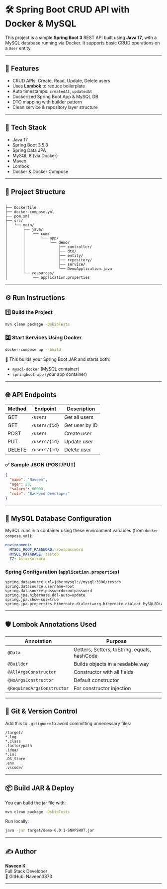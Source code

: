 
# 🛠️ Spring Boot CRUD API with Docker & MySQL

This project is a simple **Spring Boot 3** REST API built using **Java 17**, with a MySQL database running via Docker. It supports basic CRUD operations on a `User` entity.

---

## 🚀 Features

- CRUD APIs: Create, Read, Update, Delete users
- Uses **Lombok** to reduce boilerplate
- Auto timestamps: `createdAt`, `updatedAt`
- Dockerized Spring Boot App & MySQL DB
- DTO mapping with builder pattern
- Clean service & repository layer structure

---

## 🧰 Tech Stack

- Java 17
- Spring Boot 3.5.3
- Spring Data JPA
- MySQL 8 (via Docker)
- Maven
- Lombok
- Docker & Docker Compose

---

## 📁 Project Structure

```
.
├── Dockerfile
├── docker-compose.yml
├── pom.xml
├── src/
│   └── main/
│       ├── java/
│       │   └── com/
│       │       └── app/
│       │           └── demo/
│       │               ├── controller/
│       │               ├── dto/
│       │               ├── entity/
│       │               ├── repository/
│       │               ├── service/
│       │               └── DemoApplication.java
│       └── resources/
│           └── application.properties
```

---

## ⚙️ Run Instructions

### 1️⃣ Build the Project

```bash
mvn clean package -DskipTests
```

### 2️⃣ Start Services Using Docker

```bash
docker-compose up --build
```

📌 This builds your Spring Boot JAR and starts both:
- `mysql-docker` (MySQL container)
- `springboot-app` (your app container)

---

## 🌐 API Endpoints

| Method | Endpoint        | Description        |
|--------|------------------|--------------------|
| GET    | `/users`         | Get all users      |
| GET    | `/users/{id}`    | Get user by ID     |
| POST   | `/users`         | Create user        |
| PUT    | `/users/{id}`    | Update user        |
| DELETE | `/users/{id}`    | Delete user        |

### ✅ Sample JSON (POST/PUT)

```json
{
  "name": "Naveen",
  "age": 28,
  "salary": 60000,
  "role": "Backend Developer"
}
```

---

## 🐬 MySQL Database Configuration

MySQL runs in a container using these environment variables (from `docker-compose.yml`):

```yaml
environment:
  MYSQL_ROOT_PASSWORD: rootpassword
  MYSQL_DATABASE: testdb
  TZ: Asia/Kolkata
```

### Spring Configuration (`application.properties`)

```properties
spring.datasource.url=jdbc:mysql://mysql:3306/testdb
spring.datasource.username=root
spring.datasource.password=rootpassword
spring.jpa.hibernate.ddl-auto=update
spring.jpa.show-sql=true
spring.jpa.properties.hibernate.dialect=org.hibernate.dialect.MySQL8Dialect
```

---

## 🛡️ Lombok Annotations Used

| Annotation       | Purpose                                      |
|------------------|----------------------------------------------|
| `@Data`          | Getters, Setters, toString, equals, hashCode |
| `@Builder`       | Builds objects in a readable way             |
| `@AllArgsConstructor` | Constructor with all fields             |
| `@NoArgsConstructor`  | Default constructor                     |
| `@RequiredArgsConstructor` | For constructor injection         |

---

## 🐙 Git & Version Control

Add this to `.gitignore` to avoid committing unnecessary files:

```
/target/
*.log
*.class
.factorypath
.idea/
*.iml
.DS_Store
.env
.vscode/
```

---

## 📦 Build JAR & Deploy

You can build the jar file with:

```bash
mvn clean package -DskipTests
```

Run locally:

```bash
java -jar target/demo-0.0.1-SNAPSHOT.jar
```

---

## ✍️ Author

**Naveen K**  
Full Stack Developer  
📧 GitHub: Naveen3873

---
